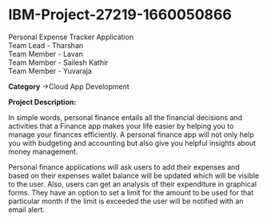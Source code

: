 # IBM-Project-27219-1660050866
Personal Expense Tracker Application <br />
Team Lead - Tharshan <br />
Team Member - Lavan <br />
Team Member - Sailesh Kathir <br />
Team Member - Yuvaraja <br />

**Category**
->Cloud App Development

**Project Description:**

In simple words, personal finance entails all the financial decisions and activities that a Finance app makes 
your life easier by helping you to manage your finances efficiently. A personal finance app will not only help 
you with budgeting and accounting but also give you helpful insights about money management.


Personal finance applications will ask users to add their expenses and based on their expenses wallet balance
will be updated which will be visible to the user.  Also, users can get an analysis of their expenditure in
graphical forms. They have an option to set a limit for the amount to be used for that particular month if the 
limit is exceeded the user will be notified with an email alert.


